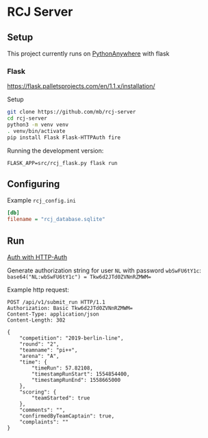 # RCJ Server

## Setup

This project currently runs on [PythonAnywhere](https://pythonanywhere.com) with flask

### Flask

https://flask.palletsprojects.com/en/1.1.x/installation/

Setup

```bash
git clone https://github.com/mb/rcj-server
cd rcj-server
python3 -m venv venv
. venv/bin/activate
pip install Flask Flask-HTTPAuth fire
```

Running the development version:

```
FLASK_APP=src/rcj_flask.py flask run
```

## Configuring

Example `rcj_config.ini`

```ini
[db]
filename = "rcj_database.sqlite"
```

## Run

[Auth with HTTP-Auth](https://de.wikipedia.org/wiki/HTTP-Authentifizierung#Basic_Authentication)

Generate authorization string for user `NL` with password `wbSwFU6tY1c`: `base64("NL:wbSwFU6tY1c") = Tkw6d2JTd0ZVNnRZMWM=`

Example http request:


```
POST /api/v1/submit_run HTTP/1.1
Authorization: Basic Tkw6d2JTd0ZVNnRZMWM=
Content-Type: application/json
Content-Length: 302

{
	"competition": "2019-berlin-line",
	"round": "2", 
	"teamname": "pi++", 
	"arena": "A",
	"time": {     
		"timeRun": 57.82108,
		"timestampRunStart": 1554854400,
		"timestampRunEnd": 1558665000
	},
	"scoring": {  
		"teamStarted": true
	},
	"comments": "",
	"confirmedByTeamCaptain": true,
	"complaints": ""
}
```

